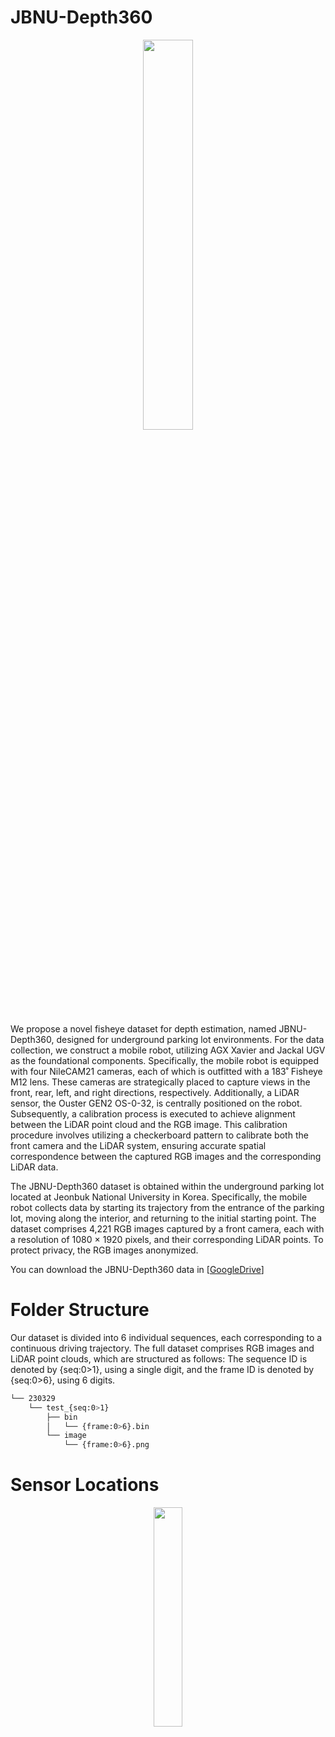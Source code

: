 # JBNU-Depth360

<p align="center"><img src = "https://github.com/EunjinSon1/JBNU-Depth360/assets/139856699/9c19ff6b-532e-4b3f-bd18-bd138c65b0c4" width="40%" height="40%"></p>

We propose a novel fisheye dataset for depth estimation, named JBNU-Depth360, designed for underground parking lot environments. 
For the data collection, we construct a mobile robot, utilizing AGX Xavier and Jackal UGV as the foundational components. 
Specifically, the mobile robot is equipped with four NileCAM21 cameras, each of which is outfitted with a 183˚ Fisheye M12 lens. These cameras are strategically placed to capture views in the front, rear, left, and right directions, respectively. Additionally, a LiDAR sensor, the Ouster GEN2 OS-0-32, is centrally positioned on the robot. Subsequently, a calibration process is executed to achieve alignment between the LiDAR point cloud and the RGB image. This calibration procedure involves utilizing a checkerboard pattern to calibrate both the front camera and the LiDAR system, ensuring accurate spatial correspondence between the captured RGB images and the corresponding LiDAR data.

The JBNU-Depth360 dataset is obtained within the underground parking lot located at Jeonbuk National University in Korea.
Specifically, the mobile robot collects data by starting its trajectory from the entrance of the parking lot, moving along the interior, and returning to the initial starting point. The dataset comprises 4,221 RGB images captured by a front camera, each with a resolution of 1080 × 1920 pixels, and their corresponding LiDAR points. To protect privacy, the RGB images anonymized.

You can download the JBNU-Depth360 data in [[GoogleDrive](https://drive.google.com/drive/u/3/my-drive)]


# Folder Structure
Our dataset is divided into 6 individual sequences, each corresponding to a continuous driving trajectory. 
The full dataset comprises RGB images and LiDAR point clouds, which are structured as follows: The sequence ID is denoted by {seq:0>1}, using a single digit, and the frame ID is denoted by {seq:0>6}, using 6 digits. 

```bash
└── 230329
    └── test_{seq:0>1}
        ├── bin
        │   └── {frame:0>6}.bin
        └── image
            └── {frame:0>6}.png
```


# Sensor Locations
<p align="center"><img src = "https://github.com/EunjinSon1/JBNU-Depth360/assets/139856699/99a2cf29-f66b-4b9f-be49-e7fe1c729754" width="30%" height="30%"></p>
